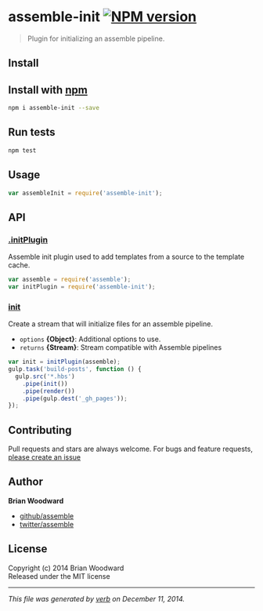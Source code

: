 # assemble-init [![NPM version](https://badge.fury.io/js/assemble-init.svg)](http://badge.fury.io/js/assemble-init)

> Plugin for initializing an assemble pipeline.

## Install
## Install with [npm](npmjs.org)

```bash
npm i assemble-init --save
```

## Run tests

```bash
npm test
```

## Usage

```js
var assembleInit = require('assemble-init');
```

## API
### [.initPlugin](index.js#L32)

Assemble init plugin used to add templates from a source to the template cache.

```js
var assemble = require('assemble');
var initPlugin = require('assemble-init');
```

### [init](index.js#L53)

Create a stream that will initialize files for an assemble pipeline.

* `options` **{Object}**: Additional options to use.    
* `returns` **{Stream}**: Stream compatible with Assemble pipelines  

```js
var init = initPlugin(assemble);
gulp.task('build-posts', function () {
  gulp.src('*.hbs')
    .pipe(init())
    .pipe(render())
    .pipe(gulp.dest('_gh_pages'));
});
```


## Contributing
Pull requests and stars are always welcome. For bugs and feature requests, [please create an issue](https://github.com/assemble/assemble-init/issues)

## Author

**Brian Woodward**
 
+ [github/assemble](https://github.com/assemble)
+ [twitter/assemble](http://twitter.com/assemble) 

## License
Copyright (c) 2014 Brian Woodward  
Released under the MIT license

***

_This file was generated by [verb](https://github.com/assemble/verb) on December 11, 2014._